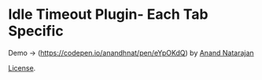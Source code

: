 # Idle Timeout Plugin- Each Tab Specific

Demo -> (https://codepen.io/anandhnat/pen/eYpOKdQ) by [Anand Natarajan](https://codepen.io/anandhnat) 

[License](https://codepen.io/anandhnat/pen/eYpOKdQ/license).
